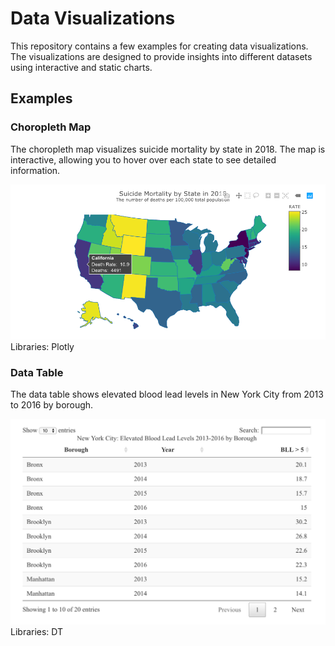 # Data Visualizations

This repository contains a few examples for creating data visualizations. The visualizations are designed to provide insights into different datasets using interactive and static charts.

## Examples

### Choropleth Map
The choropleth map visualizes suicide mortality by state in 2018. The map is interactive, allowing you to hover over each state to see detailed information.

![](/data/choropleth.png)
Libraries: Plotly

### Data Table

The data table shows elevated blood lead levels in New York City from 2013 to 2016 by borough.

![](/data/DT.png)
Libraries: DT